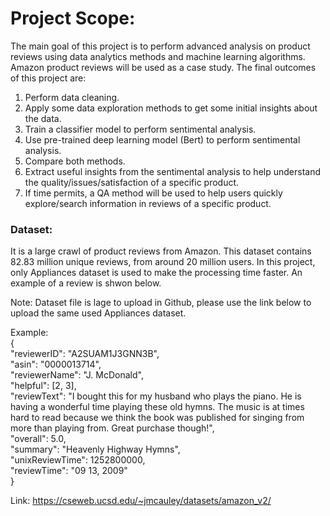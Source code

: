 #  Project Scope:

The main goal of this project is to perform advanced analysis on product reviews using data analytics methods and machine learning algorithms. Amazon product reviews will be used as a case study. The final outcomes of this project are:

1. Perform data cleaning.
2. Apply some data exploration methods to get some initial insights about the data.
3. Train a classifier model to perform sentimental analysis.
4. Use pre-trained deep learning model (Bert) to perform sentimental analysis.
5. Compare both methods.
6. Extract useful insights from the sentimental analysis to help understand the quality/issues/satisfaction of a specific product.
7. If time permits, a QA method will be used to help users quickly explore/search information in reviews of a specific product.

### Dataset:
It is a large crawl of product reviews from Amazon. This dataset contains 82.83 million unique reviews, from around 20 million users. In this project, only Appliances dataset is used to make the processing time faster. An example of a review is shwon below.

Note: Dataset file is lage to upload in Github, please use the link below to upload the same used Appliances dataset.

Example: <br>
{<br>
  "reviewerID": "A2SUAM1J3GNN3B",<br>
  "asin": "0000013714",<br>
  "reviewerName": "J. McDonald",<br>
  "helpful": [2, 3],<br>
  "reviewText": "I bought this for my husband who plays the piano.  He is having a wonderful time playing these old hymns.  The music  is at times hard to read because we think the book was published for singing from more than playing from.  Great purchase though!",<br>
  "overall": 5.0,<br>
  "summary": "Heavenly Highway Hymns",<br>
  "unixReviewTime": 1252800000,<br>
  "reviewTime": "09 13, 2009"<br>
}<br>

Link: https://cseweb.ucsd.edu/~jmcauley/datasets/amazon_v2/
